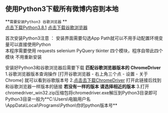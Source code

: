 使用Python3下载所有微博内容到本地
-----
**`需要安装Python3 谷歌浏览器` **  
[点击下载Python3.8.1](https://npm.taobao.org/mirrors/python/3.8.1/python-3.8.1.exe)   [点击下载谷歌浏览器](https://www.google.cn/chrome/)

首次安装Python3注意 ： 安装界面需要勾选App Path就可以不用手动配置环境变量可以直接使用Python   
本程序需要使用 requests selenium PyQuery tkinter 四个模块，程序自带此四个模块 不用重新安装   

安装好Python3和谷歌浏览器后需要下载 **匹配谷歌浏览器版本的 ChromeDriver**
 1.谷歌浏览器版本查询操作 [打开谷歌浏览器 - 右上角三个点 - 设置 - 关于Chrome] 就可以看到谷歌版本号
 2.[点击去下载ChromeDriver](https://npm.taobao.org/mirrors/chromedriver/)  打开此链接后找到和谷歌浏览器一样版本的链接 **若没有一样的版本 请选择相近的版本**
 3.打开chromedriver_win32.zip压缩包将chromedriver.exe解压到Python3目录即可 Python3目录一般为**C:\Users\电脑用户名\AppData\Local\Programs\Python\你的python版本号\**
